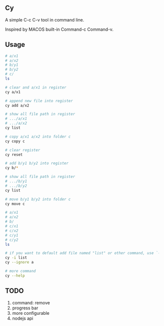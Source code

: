 ## Cy

A simple C-c C-v tool in command line.

Inspired by MACOS built-in Command-c Command-v.

## Usage

``` bash
# a/x1
# a/x2
# b/y1
# b/y2
# c/
ls

# clear and a/x1 in register
cy a/x1

# append new file into register
cy add a/x2

# show all file path in register
# .../a/x1
# .../a/x2
cy list

# copy a/x1 a/x2 into folder c
cy copy c

# clear register
cy reset

# add b/y1 b/y2 into register
cy b/*

# show all file path in register
# .../b/y1
# .../b/y2
cy list

# move b/y1 b/y2 into folder c
cy move c

# a/x1
# a/x2
# b/
# c/x1
# c/x2
# c/y1
# c/y2
ls

# if you want to default add file named "list" or other command, use `--ignore` or `-i` flag
cy -i list
cy --ignore a

# more command
cy --help
```

## TODO

1. command: remove
2. progress bar
3. more configurable
4. nodejs api
